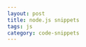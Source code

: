 ```yaml
---
layout: post
title: node.js snippets
tags: js
category: code-snippets
---
```


<script src="https://gist.github.com/selimslab/bd7b78a406cf137ec50abc6890b8004b.js"></script>
